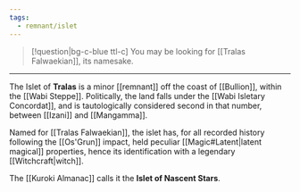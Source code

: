 ```yaml
---
tags:
  - remnant/islet
---
```


>[!question|bg-c-blue ttl-c] You may be looking for [[Tralas Falwaekian]], its namesake.
---

The Islet of **Tralas** is a minor [[remnant]] off the coast of [[Bullion]], within the [[Wabi Steppe]]. Politically, the land falls under the [[Wabi Isletary Concordat]], and is tautologically considered second in that number, between [[Izani]] and [[Mangamma]]. 

Named for [[Tralas Falwaekian]], the islet has, for all recorded history following the [[Os'Grun]] impact, held peculiar [[Magic#Latent|latent magical]] properties, hence its identification with a legendary [[Witchcraft|witch]]. 

The [[Kuroki Almanac]] calls it the **Islet of Nascent Stars**.